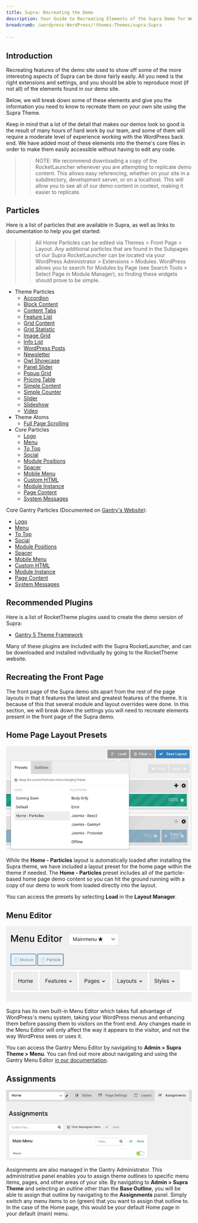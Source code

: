 ```yaml
---
title: Supra: Recreating the Demo
description: Your Guide to Recreating Elements of the Supra Demo for WordPress
breadcrumb: /wordpress:WordPress/!themes:Themes/supra:Supra

---
```


Introduction
-----

Recreating features of the demo site used to show off some of the more interesting aspects of Supra can be done fairly easily. All you need is the right extensions and settings, and you should be able to reproduce most (if not all) of the elements found in our demo site.

Below, we will break down some of these elements and give you the information you need to know to recreate them on your own site using the Supra Theme.

Keep in mind that a lot of the detail that makes our demos look so good is the result of many hours of hard work by our team, and some of them will require a moderate level of experience working with the WordPress back end. We have added most of these elements into the theme's core files in order to make them easily accessible without having to edit any code.

>> NOTE: We recommend downloading a copy of the RocketLauncher whenever you are attempting to replicate demo content. This allows easy referencing, whether on your site in a subdirectory, development server, or on a localhost. This will allow you to see all of our demo content in context, making it easier to replicate.

Particles
-----

Here is a list of particles that are available in Supra, as well as links to documentation to help you get started:

>> All Home Particles can be edited via Themes > Front Page > Layout. Any additional particles that are found in the Subpages of our Supra RocketLauncher can be located via your WordPress Administrator > Extensions > Modules. WordPress allows you to search for Modules by Page (see Search Tools > Select Page in Module Manager), so finding these widgets should prove to be simple.

* Theme Particles
    - [Accordion](particle_accordion.md)
    - [Block Content](particle_block.md)
    - [Content Tabs](particle_tabs.md)
    - [Feature List](particle_featurelist.md)
    - [Grid Content](particle_gridcontent.md)
    - [Grid Statistic](particle_grid.md)
    - [Image Grid](particle_image.md)
    - [Info List](particle_info.md)
    - [WordPress Posts](particle_wordpress.md)
    - [Newsletter](particle_newsletter.md)
    - [Owl Showcase](particle_owl.md)
    - [Panel Slider](particle_panel.md)
    - [Popup Grid](particle_popupgrid.md)
    - [Pricing Table](particle_pricing.md)
    - [Simple Content](particle_simple.md)
    - [Simple Counter](particle_simplecounter.md)
    - [Slider](particle_slider.md)
    - [Slideshow](particle_slideshow.md)
    - [Video](particle_video.md)
* Theme Atoms
    - [Full Page Scrolling](atom_fullpage.md)
* Core Particles 
    - [Logo](http://docs.gantry.org/gantry5/particles/logo)
    - [Menu](http://docs.gantry.org/gantry5/particles/menu-control)
    - [To Top](http://docs.gantry.org/gantry5/particles/to-top)
    - [Social](http://docs.gantry.org/gantry5/particles/social)
    - [Module Positions](http://docs.gantry.org/gantry5/particles/position)
    - [Spacer](http://docs.gantry.org/gantry5/particles/spacer)
    - [Mobile Menu](http://docs.gantry.org/gantry5/particles/mobile-menu)
    - [Custom HTML](http://docs.gantry.org/gantry5/particles/custom-html)
    - [Module Instance](http://docs.gantry.org/gantry5/particles/module-instance)
    - [Page Content](http://docs.gantry.org/gantry5/particles/page-content)
    - [System Messages](http://docs.gantry.org/gantry5/particles/system-messages)

Core Gantry Particles (Documented on [Gantry's Website](http://gantry.org)):

* [Logo](http://docs.gantry.org/gantry5/particles/logo)
* [Menu](http://docs.gantry.org/gantry5/particles/menu-control)
* [To Top](http://docs.gantry.org/gantry5/particles/to-top)
* [Social](http://docs.gantry.org/gantry5/particles/social)
* [Module Positions](http://docs.gantry.org/gantry5/particles/position)
* [Spacer](http://docs.gantry.org/gantry5/particles/spacer)
* [Mobile Menu](http://docs.gantry.org/gantry5/particles/mobile-menu)
* [Custom HTML](http://docs.gantry.org/gantry5/particles/custom-html)
* [Module Instance](http://docs.gantry.org/gantry5/particles/module-instance)
* [Page Content](http://docs.gantry.org/gantry5/particles/page-content)
* [System Messages](http://docs.gantry.org/gantry5/particles/system-messages)

Recommended Plugins
-----

Here is a list of RocketTheme plugins used to create the demo version of Supra:

* [Gantry 5 Theme Framework](http://gantry.org/)

Many of these plugins are included with the Supra RocketLauncher, and can be downloaded and installed individually by going to the RocketTheme website.

Recreating the Front Page
-----

The front page of the Supra demo sits apart from the rest of the page layouts in that it features the latest and greatest features of the theme. It is because of this that several module and layout overrides were done. In this section, we will break down the settings you will need to recreate elements present in the front page of the Supra demo.

Home Page Layout Presets
-----

![Layout Presets](assets/layout_presets.jpeg)

While the **Home - Particles** layout is automatically loaded after installing the Supra theme, we have included a layout preset for the home page within the theme if needed. The **Home - Particles** preset includes all of the particle-based home page demo content so you can hit the ground running with a copy of our demo to work from loaded directly into the layout.

You can access the presets by selecting **Load** in the **Layout Manager**.

Menu Editor
-----

![](assets/menu_1.jpeg)

Supra has its own built-in Menu Editor which takes full advantage of WordPress's menu system, taking your WordPress menus and enhancing them before passing them to visitors on the front end. Any changes made in the Menu Editor will only affect the way it appears to the visitor, and not the way WordPress sees or uses it.

You can access the Gantry Menu Editor by navigating to **Admin > Supra Theme > Menu**. You can find out more about navigating and using the Gantry Menu Editor [in our documentation](http://docs.gantry.org/gantry5/configure/menu-editor).

Assignments
-----

![](assets/assignments_1.jpeg)

Assignments are also managed in the Gantry Administrator. This administrative panel enables you to assign theme outlines to specific menu items, pages, and other areas of your site. By navigating to **Admin > Supra Theme** and selecting an outline other than the **Base Outline**, you will be able to assign that outline by navigating to the **Assignments** panel. Simply switch any menu items to on (green) that you want to assign that outline to. In the case of the Home page, this would be your default Home page in your default (main) menu.